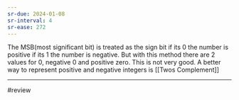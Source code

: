 ```yaml
---
sr-due: 2024-01-08
sr-interval: 4
sr-ease: 272
---
```


The MSB(most significant bit) is treated as the sign bit  if its 0 the number is positive if its 1 the number is negative. But with this method there are 2 values for 0, negative 0 and positive zero. This is not very good. A better way to represent positive and negative integers is [[Twos Complement]] 

---
#review